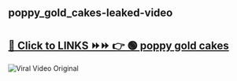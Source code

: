 
 ## poppy_gold_cakes-leaked-video 

# <h2><a href="https://clipsfans.com/poppy_gold_cakes&ref=git">🔗 Click to LINKS ⏩⏩ 👉 🟢 poppy gold cakes </a></h2>

<a href="https://clipsfans.com/poppy_gold_cakes&ref=git" rel="nofollow" data-target="animated-image.originalLink"><img src="https://i.ibb.co.com/xMMVF88/686577567.gif" alt="Viral Video Original" style="max-width: 100%; display: inline-block;" data-target="animated-image.originalImage"></a>
